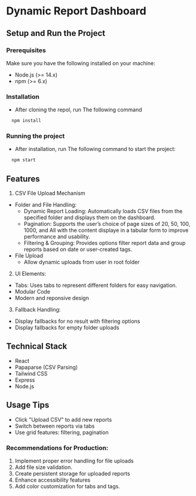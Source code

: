# Dynamic Report Dashboard

## Setup and Run the Project

### Prerequisites

Make sure you have the following installed on your machine:
- Node.js (>= 14.x)
- npm (>= 6.x)

### Installation
  - After cloning the repol, run The following command 
  ```bash
    npm install
  ```
### Running the project
  - After installation, run The following command to start the project:
  ```bash
    npm start
  ```

## Features
1. CSV File Upload Mechanism
  - Folder and File Handling:
    - Dynamic Report Loading: Automatically loads CSV files from the specified folder and displays them on the
    dashboard.
    - Pagination: Supports the user’s choice of page sizes
    of 20, 50, 100, 1000, and All with the content displaye in a tabular form to improve
    performance and usability.
    - Filtering & Grouping: Provides options filter report data and group reports based on
    date or user-created tags.
  - File Upload
    - Allow dynamic uploads from user in root folder

2. UI Elements:
  - Tabs: Uses tabs to represent different folders for easy navigation.
  - Modular Code
  - Modern and reponsive design

3. Fallback Handling: 
  - Display fallbacks for no result with filtering options 
  - Display fallbacks for empty folder uploads


## Technical Stack
- React
- Papaparse (CSV Parsing)
- Tailwind CSS
- Express
- Node.js


## Usage Tips
- Click "Upload CSV" to add new reports
- Switch between reports via tabs
- Use grid features: filtering, pagination

### Recommendations for Production:
1. Implement proper error handling for file uploads
2. Add file size validation.
3. Create persistent storage for uploaded reports
4. Enhance accessibility features
5. Add color customization for tabs and tags.
